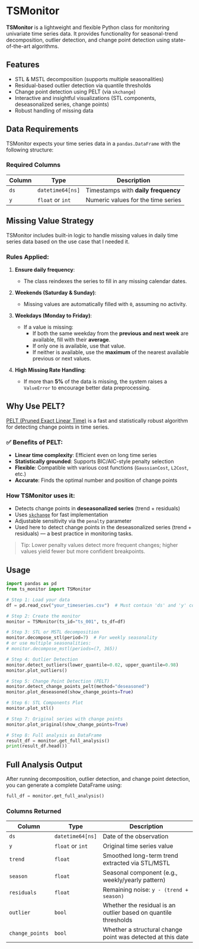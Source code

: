 # TSMonitor

**TSMonitor** is a lightweight and flexible Python class for monitoring univariate time series data. It provides functionality for seasonal-trend decomposition, outlier detection, and change point detection using state-of-the-art algorithms.

## Features

- STL & MSTL decomposition (supports multiple seasonalities)
- Residual-based outlier detection via quantile thresholds
- Change point detection using PELT (via `skchange`)
- Interactive and insightful visualizations (STL components, deseasonalized series, change points)
- Robust handling of missing data

## Data Requirements

TSMonitor expects your time series data in a `pandas.DataFrame` with the following structure:

### Required Columns

| Column | Type            | Description                           |
|--------|------------------|---------------------------------------|
| `ds`   | `datetime64[ns]` | Timestamps with **daily frequency**   |
| `y`    | `float` or `int` | Numeric values for the time series    |


## Missing Value Strategy

TSMonitor includes built-in logic to handle missing values in daily time series data based on the use case that I needed it.

### Rules Applied:

1. **Ensure daily frequency**:
   - The class reindexes the series to fill in any missing calendar dates.

2. **Weekends (Saturday & Sunday)**:
   - Missing values are automatically filled with `0`, assuming no activity.

3. **Weekdays (Monday to Friday)**:
   - If a value is missing:
     - If both the same weekday from the **previous and next week** are available, fill with their **average**.
     - If only one is available, use that value.
     - If neither is available, use the **maximum** of the nearest available previous or next values.

4. **High Missing Rate Handling**:
   - If more than **5%** of the data is missing, the system raises a `ValueError` to encourage better data preprocessing.



## Why Use PELT?

[PELT (Pruned Exact Linear Time)](https://arxiv.org/pdf/2003.06222) is a fast and statistically robust algorithm for detecting change points in time series.

### ✅ Benefits of PELT:
- **Linear time complexity**: Efficient even on long time series
- **Statistically grounded**: Supports BIC/AIC-style penalty selection
- **Flexible**: Compatible with various cost functions (`GaussianCost`, `L2Cost`, etc.)
- **Accurate**: Finds the optimal number and position of change points

### How TSMonitor uses it:
- Detects change points in **deseasonalized series** (trend + residuals)
- Uses [`skchange`](https://github.com/florentfav/skchange) for fast implementation
- Adjustable sensitivity via the `penalty` parameter
- Used here to detect change points in the deseasonalized series (trend + residuals) — a best practice in monitoring tasks.


> Tip: Lower penalty values detect more frequent changes; higher values yield fewer but more confident breakpoints.


## Usage

```python
import pandas as pd
from ts_monitor import TSMonitor

# Step 1: Load your data
df = pd.read_csv("your_timeseries.csv")  # Must contain 'ds' and 'y' columns

# Step 2: Create the monitor
monitor = TSMonitor(ts_id="ts_001", ts_df=df)

# Step 3: STL or MSTL decomposition
monitor.decompose_stl(period=7)  # For weekly seasonality
# or use multiple seasonalities:
# monitor.decompose_mstl(periods=(7, 365))

# Step 4: Outlier Detection
monitor.detect_outliers(lower_quantile=0.02, upper_quantile=0.98)
monitor.plot_outliers()

# Step 5: Change Point Detection (PELT)
monitor.detect_change_points_pelt(method="deseasoned")
monitor.plot_deseasoned(show_change_points=True)

# Step 6: STL Components Plot
monitor.plot_stl()

# Step 7: Original series with change points
monitor.plot_original(show_change_points=True)

# Step 8: Full analysis as DataFrame
result_df = monitor.get_full_analysis()
print(result_df.head())
```

## Full Analysis Output

After running decomposition, outlier detection, and change point detection, you can generate a complete DataFrame using:

```python
full_df = monitor.get_full_analysis()
```
### Columns Returned

| Column         | Type              | Description                                                                 |
|----------------|-------------------|-----------------------------------------------------------------------------|
| `ds`           | `datetime64[ns]`  | Date of the observation                                                     |
| `y`            | `float` or `int`  | Original time series value                                                  |
| `trend`        | `float`           | Smoothed long-term trend extracted via STL/MSTL                             |
| `season`       | `float`           | Seasonal component (e.g., weekly/yearly pattern)                            |
| `residuals`    | `float`           | Remaining noise: `y - (trend + season)`                                     |
| `outlier`      | `bool`            | Whether the residual is an outlier based on quantile thresholds             |
| `change_points`| `bool`            | Whether a structural change point was detected at this date                 |


